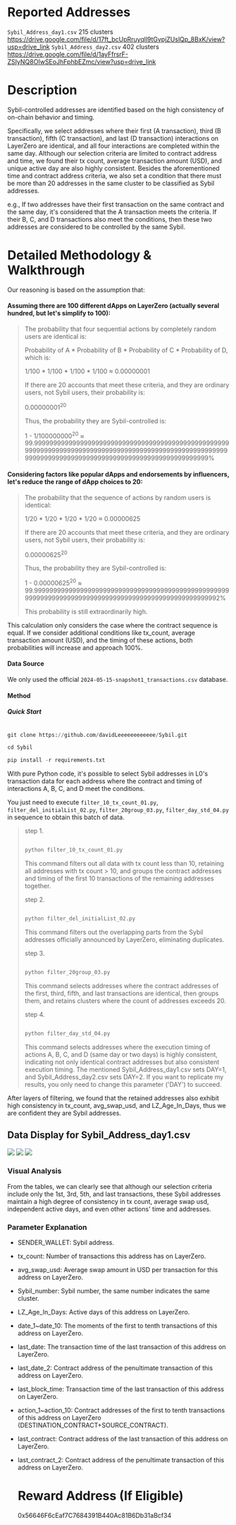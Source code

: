 # Reported Addresses

`Sybil_Address_day1.csv` 215 clusters
https://drive.google.com/file/d/17ft_bcUpRruyqll9tGvpjZUslQp_8BxK/view?usp=drive_link
`Sybil_Address_day2.csv` 402 clusters
https://drive.google.com/file/d/1ayFfrsrF-ZSIyNQ8OIwSEoJhFphbEZmc/view?usp=drive_link
# Description
Sybil-controlled addresses are identified based on the high consistency of on-chain behavior and timing.


Specifically, we select addresses where their first (A transaction), third (B transaction), fifth (C transaction), and last (D transaction) interactions on LayerZero are identical, and all four interactions are completed within the same day. Although our selection criteria are limited to contract address and time, we found their tx count, average transaction amount (USD), and unique active day are also highly consistent. Besides the aforementioned time and contract address criteria, we also set a condition that there must be more than 20 addresses in the same cluster to be classified as Sybil addresses.


e.g., If two addresses have their first transaction on the same contract and the same day, it's considered that the A transaction meets the criteria. If their B, C, and D transactions also meet the conditions, then these two addresses are considered to be controlled by the same Sybil.

# Detailed Methodology & Walkthrough
Our reasoning is based on the assumption that:
#### Assuming there are 100 different dApps on LayerZero (actually several hundred, but let's simplify to 100):
<blockquote>

The probability that four sequential actions by completely random users are identical is:

Probability of A * Probability of B * Probability of C * Probability of D, which is:

1/100 * 1/100 * 1/100 * 1/100 ≈ 0.00000001

If there are 20 accounts that meet these criteria, and they are ordinary users, not Sybil users, their probability is:

0.00000001<sup>20</sup>

Thus, the probability they are Sybil-controlled is:

1 - 1/100000000<sup>20</sup> ≈ 99.99999999999999999999999999999999999999999999999999999999999999999999999999999999999999999999999999999999999999999999999999999999999999999999999999999999%

</blockquote>

#### Considering factors like popular dApps and endorsements by influencers, let's reduce the range of dApp choices to 20:

<blockquote>

The probability that the sequence of actions by random users is identical:

1/20 * 1/20 * 1/20 * 1/20 ≈ 0.00000625

If there are 20 accounts that meet these criteria, and they are ordinary users, not Sybil users, their probability is:

0.00000625<sup>20</sup>

Thus, the probability they are Sybil-controlled is:

1 - 0.00000625<sup>20</sup> ≈ 99.999999999999999999999999999999999999999999999999999999999999999999999999999999999999999999999999999992%

This probability is still extraordinarily high.
</blockquote>

This calculation only considers the case where the contract sequence is equal. If we consider additional conditions like tx_count, average transaction amount (USD), and the timing of these actions, both probabilities will increase and approach 100%.

#### Data Source

We only used the official `2024-05-15-snapshot1_transactions.csv` database.

#### Method

##### Quick Start

```python

git clone https://github.com/davidLeeeeeeeeeeee/Sybil.git

cd Sybil

pip install -r requirements.txt

```

With pure Python code, it's possible to select Sybil addresses in L0's transaction data for each address where the contract and timing of interactions A, B, C, and D meet the conditions.

You just need to execute `filter_10_tx_count_01.py`, `filter_del_initialList_02.py`, `filter_20group_03.py`, `filter_day_std_04.py` in sequence to obtain this batch of data.

<blockquote>
  
step 1.  

```python

python filter_10_tx_count_01.py

```
This command filters out all data with tx count less than 10, retaining all addresses with tx count > 10, and groups the contract addresses and timing of the first 10 transactions of the remaining addresses together.

step 2.

```python

python filter_del_initialList_02.py

```

This command filters out the overlapping parts from the Sybil addresses officially announced by LayerZero, eliminating duplicates.

step 3.

```python

python filter_20group_03.py

```
This command selects addresses where the contract addresses of the first, third, fifth, and last transactions are identical, then groups them, and retains clusters where the count of addresses exceeds 20.

step 4.

```python

python filter_day_std_04.py

```
This command selects addresses where the execution timing of actions A, B, C, and D (same day or two days) is highly consistent, indicating not only identical contract addresses but also consistent execution timing. The mentioned Sybil_Address_day1.csv sets DAY=1, and Sybil_Address_day2.csv sets DAY=2. If you want to replicate my results, you only need to change this parameter ('DAY') to succeed.

</blockquote>
After layers of filtering, we found that the retained addresses also exhibit high consistency in tx_count, avg_swap_usd, and LZ_Age_In_Days, thus we are confident they are Sybil addresses.

## Data Display for Sybil_Address_day1.csv

<img src="https://i.imgur.com/DOkTOVb.png">
<img src="https://i.imgur.com/isYfOMR.png">
<img src="https://i.imgur.com/5MIwRqx.png">

### Visual Analysis

From the tables, we can clearly see that although our selection criteria include only the 1st, 3rd, 5th, and last transactions, these Sybil addresses maintain a high degree of consistency in tx count, average swap usd, independent active days, and even other actions' time and addresses.

### Parameter Explanation

- SENDER_WALLET: Sybil address.

- tx_count: Number of transactions this address has on LayerZero.

- avg_swap_usd: Average swap amount in USD per transaction for this address on LayerZero.

- Sybil_number: Sybil number, the same number indicates the same cluster.

- LZ_Age_In_Days: Active days of this address on LayerZero.

- date_1~date_10: The moments of the first to tenth transactions of this address on LayerZero.

- last_date: The transaction time of the last transaction of this address on LayerZero.

- last_date_2: Contract address of the penultimate transaction of this address on LayerZero.

- last_block_time: Transaction time of the last transaction of this address on LayerZero.

- action_1~action_10: Contract addresses of the first to tenth transactions of this address on LayerZero (DESTINATION_CONTRACT+SOURCE_CONTRACT).

- last_contract: Contract address of the last transaction of this address on LayerZero.

- last_contract_2: Contract address of the penultimate transaction of this address on LayerZero.

  # Reward Address (If Eligible)

  0x56646F6cEaf7C7684391B440Ac81B6Db31aBcf34
